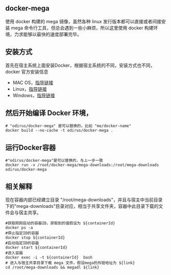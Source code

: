 
## docker-mega
使用 docker 构建的 mega 镜像，虽然各种 linux 发行版本都可以直接或者间接安装 mega 命令行工具，但总会遇到一些小麻烦，所以这里使用 docker 构建环境，力求能够以最快的速度部署完毕。

## 安装方式
首先在宿主系统上面安装Docker，根据宿主系统的不同，安装方式也不同，docker 官方安装信息
* MAC OS，[指导链接](https://docs.docker.com/mac/)
* Linux，[指导链接](https://docs.docker.com/linux/step_one/)
* Windows，[指导链接](https://docs.docker.com/windows/step_one/)

## 然后开始编译 Docker 环境，
```
# "odirus/docker-mega" 是可以替换的，比如 "me/docker-name"
docker build --no-cache -t odirus/docker-mega .
```
## 运行Docker容器
```
#"odirus/docker-mega"是可以替换的，与上一步一致
docker run -v /root/docker-mega/mega-downloads:/root/mega-downloads odirus/docker-mega
```
## 相关解释
现在容器内部已经建立目录 "/root/mega-downloads"，并且与宿主中当前目录下的"mega-downloads"目录对应，相当于共享文件夹，容器中此目录下载的文件会与宿主共享。
```
#获取刚刚启动的容器ID，获取到的值假设为 ${containerId}
docker ps -a
#停止指定ID的容器
docker stop ${containerId}
#启动指定ID的容器
docker start ${containerId}
#进入容器
docker exec -i -t ${containerId}  bash
# 进入与宿主共享目录下载 mega 文件，假设mega的外链地址为 ${link}
cd /root/mega-downloads && megadl ${link}
```
